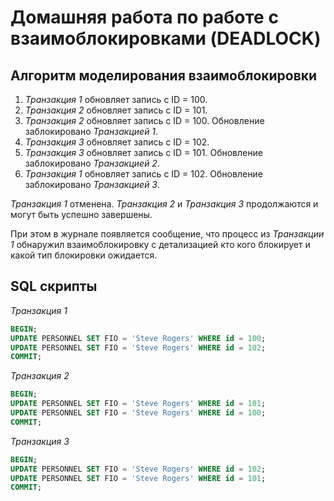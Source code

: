 # Домашняя работа по работе с взаимоблокировками (DEADLOCK)

## Алгоритм моделирования взаимоблокировки
1. _Транзакция 1_ обновляет запись с ID = 100.
2. _Транзакция 2_ обновляет запись с ID = 101.
3. _Транзакция 2_ обновляет запись с ID = 100. Обновление заблокировано _Транзакцией 1_.
4. _Транзакция 3_ обновляет запись с ID = 102.
5. _Транзакция 3_ обновляет запись с ID = 101. Обновление заблокировано _Транзакцией 2_.
6. _Транзакция 1_ обновляет запись с ID = 102. Обновление заблокировано _Транзакцией 3_.

_Транзакция 1_ отменена. _Транзакция 2_ и _Транзакция 3_ продолжаются и могут быть успешно завершены.

При этом в журнале появляется сообщение, что процесс из _Транзакции 1_ обнаружил взаимоблокировку с детализацией кто кого блокирует и какой тип блокировки ожидается.

## SQL скрипты
_Транзакция 1_
```SQL
BEGIN;
UPDATE PERSONNEL SET FIO = 'Steve Rogers' WHERE id = 100;
UPDATE PERSONNEL SET FIO = 'Steve Rogers' WHERE id = 102;
COMMIT;
```

_Транзакция 2_
```SQL
BEGIN;
UPDATE PERSONNEL SET FIO = 'Steve Rogers' WHERE id = 101;
UPDATE PERSONNEL SET FIO = 'Steve Rogers' WHERE id = 100;
COMMIT;
```

_Транзакция 3_
```SQL
BEGIN;
UPDATE PERSONNEL SET FIO = 'Steve Rogers' WHERE id = 102;
UPDATE PERSONNEL SET FIO = 'Steve Rogers' WHERE id = 101;
COMMIT;
```